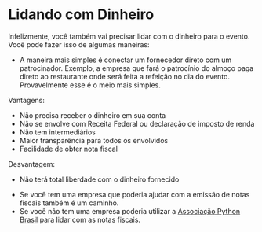 # Lidando com Dinheiro

Infelizmente, você também vai precisar lidar com o dinheiro para o evento. Você pode fazer isso de algumas maneiras:

- A maneira mais simples é conectar um fornecedor direto com um patrocinador. Exemplo, a empresa que fará o patrocínio do almoço paga direto ao restaurante onde será feita a refeição no dia do evento. Provavelmente esse é o meio mais simples.

Vantagens:

- Não precisa receber o dinheiro em sua conta
- Não se envolve com Receita Federal ou declaração de imposto de renda
- Não tem intermediários
- Maior transparência para todos os envolvidos
- Facilidade de obter nota fiscal

Desvantagem:

- Não terá total liberdade com o dinheiro fornecido

* Se você tem uma empresa que poderia ajudar com a emissão de notas fiscais também é um caminho.
* Se você não tem uma empresa poderia utilizar a [Associação Python Brasil](http://associacao.python.org.br/) para lidar com as notas fiscais.
